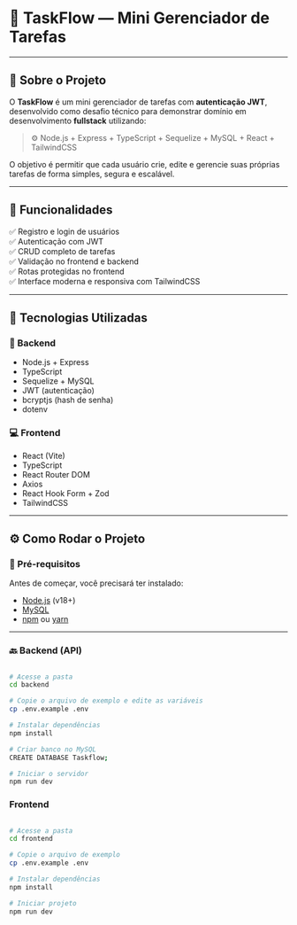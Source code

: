 # 🧭 TaskFlow — Mini Gerenciador de Tarefas

---

## 📘 Sobre o Projeto

O **TaskFlow** é um mini gerenciador de tarefas com **autenticação JWT**, desenvolvido como desafio técnico para demonstrar domínio em desenvolvimento **fullstack** utilizando:

> ⚙️ Node.js + Express + TypeScript + Sequelize + MySQL + React + TailwindCSS

O objetivo é permitir que cada usuário crie, edite e gerencie suas próprias tarefas de forma simples, segura e escalável.

---

## 🚀 Funcionalidades

✅ Registro e login de usuários  
✅ Autenticação com JWT  
✅ CRUD completo de tarefas  
✅ Validação no frontend e backend  
✅ Rotas protegidas no frontend  
✅ Interface moderna e responsiva com TailwindCSS  

---

## 🧠 Tecnologias Utilizadas

### 🔧 Backend
- Node.js + Express
- TypeScript
- Sequelize + MySQL
- JWT (autenticação)
- bcryptjs (hash de senha)
- dotenv

### 💻 Frontend
- React (Vite)
- TypeScript
- React Router DOM
- Axios
- React Hook Form + Zod
- TailwindCSS

---

## ⚙️ Como Rodar o Projeto

### 🧩 Pré-requisitos

Antes de começar, você precisará ter instalado:
- [Node.js](https://nodejs.org/) (v18+)
- [MySQL](https://www.mysql.com/)
- [npm](https://www.npmjs.com/) ou [yarn](https://yarnpkg.com/)

---

### 🔙 Backend (API)

```bash

# Acesse a pasta
cd backend

# Copie o arquivo de exemplo e edite as variáveis
cp .env.example .env

# Instalar dependências
npm install

# Criar banco no MySQL
CREATE DATABASE Taskflow;

# Iniciar o servidor
npm run dev

```

### Frontend

``` bash

# Acesse a pasta
cd frontend

# Copie o arquivo de exemplo
cp .env.example .env

# Instalar dependências
npm install

# Iniciar projeto
npm run dev
```


